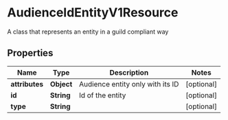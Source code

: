 

# AudienceIdEntityV1Resource

A class that represents an entity in a guild compliant way

## Properties

Name | Type | Description | Notes
------------ | ------------- | ------------- | -------------
**attributes** | **Object** | Audience entity only with its ID |  [optional]
**id** | **String** | Id of the entity |  [optional]
**type** | **String** |  |  [optional]



